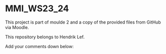 # MMI_WS23_24

This project is part of moulde 2 and a copy of the provided files from GitHub via Moodle.

This repository belongs to Hendrik Lef.

Add your comments down below:
